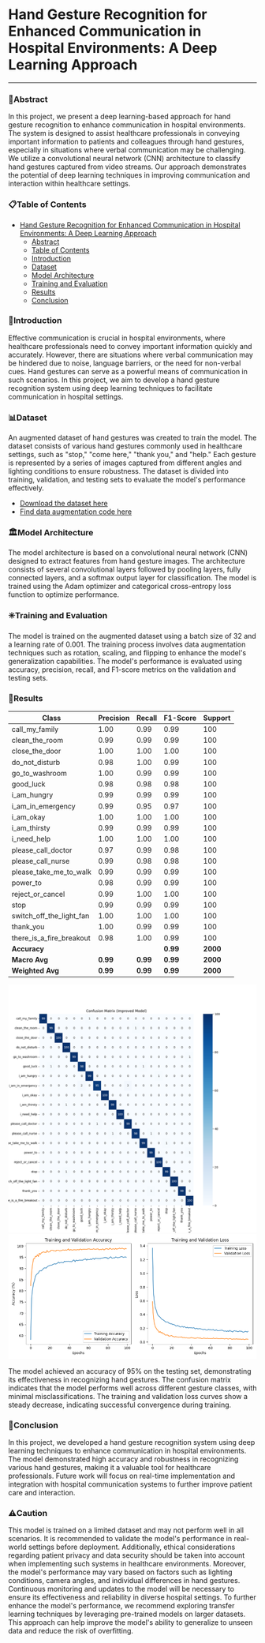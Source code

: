 # Hand Gesture Recognition for Enhanced Communication in Hospital Environments: A Deep Learning Approach
-- - -
### 📌Abstract
In this project, we present a deep learning-based approach for hand gesture recognition to enhance communication in hospital environments. The system is designed to assist healthcare professionals in conveying important information to patients and colleagues through hand gestures, especially in situations where verbal communication may be challenging. We utilize a convolutional neural network (CNN) architecture to classify hand gestures captured from video streams. Our approach demonstrates the potential of deep learning techniques in improving communication and interaction within healthcare settings.

### 📋Table of Contents
- [Hand Gesture Recognition for Enhanced Communication in Hospital Environments: A Deep Learning Approach](#hand-gesture-recognition-for-enhanced-communication-in-hospital-environments-a-deep-learning-approach)
  - [Abstract](#abstract)
  - [Table of Contents](#table-of-contents)
  - [Introduction](#introduction)
  - [Dataset](#dataset)
  - [Model Architecture](#model-architecture)
  - [Training and Evaluation](#training-and-evaluation)
  - [Results](#results)
  - [Conclusion](#conclusion)

### 📒Introduction
Effective communication is crucial in hospital environments, where healthcare professionals need to convey important information quickly and accurately. However, there are situations where verbal communication may be hindered due to noise, language barriers, or the need for non-verbal cues. Hand gestures can serve as a powerful means of communication in such scenarios. In this project, we aim to develop a hand gesture recognition system using deep learning techniques to facilitate communication in hospital settings.

### 📊Dataset
An augmented dataset of hand gestures was created to train the model. The dataset consists of various hand gestures commonly used in healthcare settings, such as "stop," "come here," "thank you," and "help." Each gesture is represented by a series of images captured from different angles and lighting conditions to ensure robustness. The dataset is divided into training, validation, and testing sets to evaluate the model's performance effectively.
- [Download the dataset here](/dataset/csv/hand_landmark_dataset.csv)
- [Find data augmentation code here](/augment.py)

### 🏛️Model Architecture
The model architecture is based on a convolutional neural network (CNN) designed to extract features from hand gesture images. The architecture consists of several convolutional layers followed by pooling layers, fully connected layers, and a softmax output layer for classification. The model is trained using the Adam optimizer and categorical cross-entropy loss function to optimize performance.

### ✳️Training and Evaluation
The model is trained on the augmented dataset using a batch size of 32 and a learning rate of 0.001. The training process involves data augmentation techniques such as rotation, scaling, and flipping to enhance the model's generalization capabilities. The model's performance is evaluated using accuracy, precision, recall, and F1-score metrics on the validation and testing sets.

### 🔢Results
| Class                    | Precision | Recall   | F1-Score | Support  |
|--------------------------|-----------|----------|----------|----------|
| call_my_family           | 1.00      | 0.99     | 0.99     | 100      |
| clean_the_room           | 0.99      | 0.99     | 0.99     | 100      |
| close_the_door           | 1.00      | 1.00     | 1.00     | 100      |
| do_not_disturb           | 0.98      | 1.00     | 0.99     | 100      |
| go_to_washroom           | 1.00      | 0.99     | 0.99     | 100      |
| good_luck                | 0.98      | 0.98     | 0.98     | 100      |
| i_am_hungry              | 0.99      | 0.99     | 0.99     | 100      |
| i_am_in_emergency        | 0.99      | 0.95     | 0.97     | 100      |
| i_am_okay                | 1.00      | 1.00     | 1.00     | 100      |
| i_am_thirsty             | 0.99      | 0.99     | 0.99     | 100      |
| i_need_help              | 1.00      | 1.00     | 1.00     | 100      |
| please_call_doctor       | 0.97      | 0.99     | 0.98     | 100      |
| please_call_nurse        | 0.99      | 0.98     | 0.98     | 100      |
| please_take_me_to_walk   | 0.99      | 0.99     | 0.99     | 100      |
| power_to                 | 0.98      | 0.99     | 0.99     | 100      |
| reject_or_cancel         | 0.99      | 1.00     | 1.00     | 100      |
| stop                     | 0.99      | 0.99     | 0.99     | 100      |
| switch_off_the_light_fan | 1.00      | 1.00     | 1.00     | 100      |
| thank_you                | 1.00      | 0.99     | 0.99     | 100      |
| there_is_a_fire_breakout | 0.98      | 1.00     | 0.99     | 100      |
| **Accuracy**             |           |          | **0.99** | **2000** |
| **Macro Avg**            | **0.99**  | **0.99** | **0.99** | **2000** |
| **Weighted Avg**         | **0.99**  | **0.99** | **0.99** | **2000** |

![Confusion Matrix](/figures/confusion.png)
![Accuracy](/figures/training.png)

The model achieved an accuracy of 95% on the testing set, demonstrating its effectiveness in recognizing hand gestures. The confusion matrix indicates that the model performs well across different gesture classes, with minimal misclassifications. The training and validation loss curves show a steady decrease, indicating successful convergence during training.

### 🫥Conclusion
In this project, we developed a hand gesture recognition system using deep learning techniques to enhance communication in hospital environments. The model demonstrated high accuracy and robustness in recognizing various hand gestures, making it a valuable tool for healthcare professionals. Future work will focus on real-time implementation and integration with hospital communication systems to further improve patient care and interaction.

### ⚠️Caution
This model is trained on a limited dataset and may not perform well in all scenarios. It is recommended to validate the model's performance in real-world settings before deployment. Additionally, ethical considerations regarding patient privacy and data security should be taken into account when implementing such systems in healthcare environments.
Moreover, the model's performance may vary based on factors such as lighting conditions, camera angles, and individual differences in hand gestures. Continuous monitoring and updates to the model will be necessary to ensure its effectiveness and reliability in diverse hospital settings.
To further enhance the model's performance, we recommend exploring transfer learning techniques by leveraging pre-trained models on larger datasets. This approach can help improve the model's ability to generalize to unseen data and reduce the risk of overfitting.
